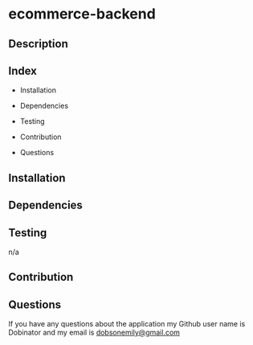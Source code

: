 # ecommerce-backend

## Description




## Index
* Installation

* Dependencies

* Testing

* Contribution

* Questions

## Installation

## Dependencies

## Testing
n/a 

## Contribution


## Questions
If you have any questions about the application my Github user name is Dobinator and my email is dobsonemily@gmail.com

